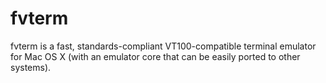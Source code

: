 fvterm
======

fvterm is a fast, standards-compliant VT100-compatible terminal emulator for
Mac OS X (with an emulator core that can be easily ported to other systems).
